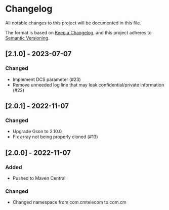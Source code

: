 # Changelog

All notable changes to this project will be documented in this file.

The format is based on [Keep a Changelog](https://keepachangelog.com/en/1.0.0/),
and this project adheres to [Semantic Versioning](https://semver.org/spec/v2.0.0.html).

## [2.1.0] - 2023-07-07
### Changed
- Implement DCS parameter (#23)
- Remove unneeded log line that may leak confidential/private information (#22)

## [2.0.1] - 2022-11-07
### Changed
- Upgrade Gson to 2.10.0
- Fix array not being properly cloned (#13)
  
## [2.0.0] - 2022-11-07
### Added
- Pushed to Maven Central
### Changed
- Changed namespace from com.cmtelecom to com.cm